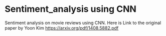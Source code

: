 # Sentiment_analysis using CNN
Sentiment analysis on movie reviews using CNN. 
Here is Link to the original paper by Yoon Kim 
https://arxiv.org/pdf/1408.5882.pdf
